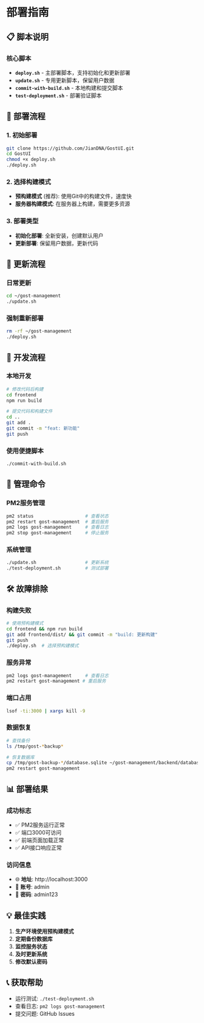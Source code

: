 # 部署指南

## 📋 脚本说明

### 核心脚本
- **`deploy.sh`** - 主部署脚本，支持初始化和更新部署
- **`update.sh`** - 专用更新脚本，保留用户数据
- **`commit-with-build.sh`** - 本地构建和提交脚本
- **`test-deployment.sh`** - 部署验证脚本

## 🚀 部署流程

### 1. 初始部署
```bash
git clone https://github.com/JianDNA/GostUI.git
cd GostUI
chmod +x deploy.sh
./deploy.sh
```

### 2. 选择构建模式
- **预构建模式** (推荐): 使用Git中的构建文件，速度快
- **服务器构建模式**: 在服务器上构建，需要更多资源

### 3. 部署类型
- **初始化部署**: 全新安装，创建默认用户
- **更新部署**: 保留用户数据，更新代码

## 🔄 更新流程

### 日常更新
```bash
cd ~/gost-management
./update.sh
```

### 强制重新部署
```bash
rm -rf ~/gost-management
./deploy.sh
```

## 📝 开发流程

### 本地开发
```bash
# 修改代码后构建
cd frontend
npm run build

# 提交代码和构建文件
cd ..
git add .
git commit -m "feat: 新功能"
git push
```

### 使用便捷脚本
```bash
./commit-with-build.sh
```

## 🔧 管理命令

### PM2服务管理
```bash
pm2 status                   # 查看状态
pm2 restart gost-management  # 重启服务
pm2 logs gost-management     # 查看日志
pm2 stop gost-management     # 停止服务
```

### 系统管理
```bash
./update.sh                  # 更新系统
./test-deployment.sh         # 测试部署
```

## 🛠️ 故障排除

### 构建失败
```bash
# 使用预构建模式
cd frontend && npm run build
git add frontend/dist/ && git commit -m "build: 更新构建"
git push
./deploy.sh  # 选择预构建模式
```

### 服务异常
```bash
pm2 logs gost-management     # 查看日志
pm2 restart gost-management # 重启服务
```

### 端口占用
```bash
lsof -ti:3000 | xargs kill -9
```

### 数据恢复
```bash
# 查找备份
ls /tmp/gost-*backup*

# 恢复数据库
cp /tmp/gost-backup-*/database.sqlite ~/gost-management/backend/database/
pm2 restart gost-management
```

## 📊 部署结果

### 成功标志
- ✅ PM2服务运行正常
- ✅ 端口3000可访问
- ✅ 前端页面加载正常
- ✅ API接口响应正常

### 访问信息
- 🌐 **地址**: http://localhost:3000
- 🔐 **账号**: admin
- 🔑 **密码**: admin123

## 💡 最佳实践

1. **生产环境使用预构建模式**
2. **定期备份数据库**
3. **监控服务状态**
4. **及时更新系统**
5. **修改默认密码**

## 📞 获取帮助

- 运行测试: `./test-deployment.sh`
- 查看日志: `pm2 logs gost-management`
- 提交问题: GitHub Issues
